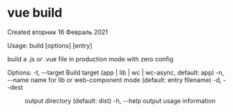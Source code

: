 # vue build
Created вторник 16 Февраль 2021

Usage: build [options] [entry]

build a .js or .vue file in production mode with zero config

Options:
  -t, --target <target>  Build target (app | lib | wc | wc-async, default: app)
  -n, --name <name>      name for lib or web-component mode (default: entry filename)
  -d, --dest <dir>       output directory (default: dist)
  -h, --help             output usage information

